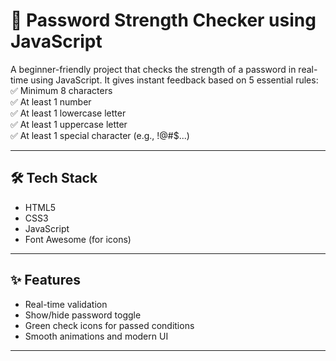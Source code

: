 # 🔐 Password Strength Checker using JavaScript

A beginner-friendly project that checks the strength of a password in real-time using JavaScript. It gives instant feedback based on 5 essential rules:  
✅ Minimum 8 characters  
✅ At least 1 number  
✅ At least 1 lowercase letter  
✅ At least 1 uppercase letter  
✅ At least 1 special character (e.g., !@#$...)

---

## 🛠️ Tech Stack
- HTML5
- CSS3
- JavaScript
- Font Awesome (for icons)

---

## ✨ Features
- Real-time validation
- Show/hide password toggle
- Green check icons for passed conditions
- Smooth animations and modern UI

---

